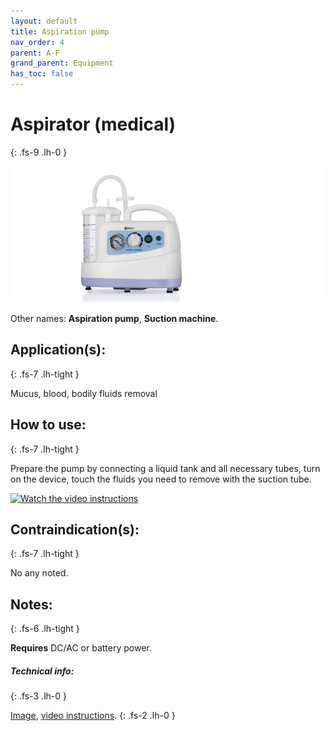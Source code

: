 ```yaml
---
layout: default
title: Aspiration pump
nav_order: 4
parent: A-F
grand_parent: Equipment
has_toc: false
---
```


# Aspirator (medical)
{: .fs-9 .lh-0 }

![Example of a respiration pump](https://raw.githubusercontent.com/yaBobJonez/FirstAid/master/assets/images/Equipment/A-F/Aspiration%20pump.png)

Other names: **Aspiration pump**, **Suction machine**.

## Application(s):
{: .fs-7 .lh-tight }

Mucus, blood, bodily fluids removal

## How to use:
{: .fs-7 .lh-tight }

Prepare the pump by connecting a liquid tank and all necessary tubes, turn on the device, touch the fluids you need to remove with the suction tube.

[![Watch the video instructions](https://img.youtube.com/vi/pqrT_abh-EM/hqdefault.jpg)](https://youtu.be/pqrT_abh-EM)

## Contraindication(s):
{: .fs-7 .lh-tight }

No any noted.

## Notes:
{: .fs-6 .lh-tight }

**Requires** DC/AC or battery power.


##### Technical info:
{: .fs-3 .lh-0 }

[Image](https://www.gearbest.com/monitoring---testing/pp_3008051705763206.html), [video instructions](https://youtu.be/pqrT_abh-EM).
{: .fs-2 .lh-0 }